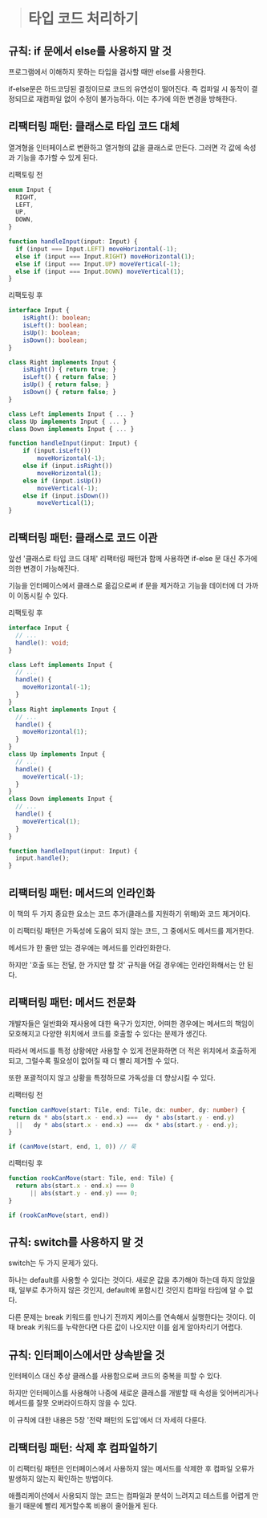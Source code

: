 > # 타입 코드 처리하기

## 규칙: if 문에서 else를 사용하지 말 것

프로그램에서 이해하지 못하는 타입을 검사할 때만 else를 사용한다.

if-else문은 하드코딩된 결정이므로 코드의 유연성이 떨어진다. 즉 컴파일 시 동작이 결정되므로 재컴파일 없이 수정이 불가능하다. 이는 추가에 의한 변경을 방해한다.

## 리팩터링 패턴: 클래스로 타입 코드 대체

열겨형을 인터페이스로 변환하고 열거형의 값을 클래스로 만든다. 그러면 각 값에 속성과 기능을 추가할 수 있게 된다.

리팩토링 전

```ts
enum Input {
  RIGHT,
  LEFT,
  UP,
  DOWN,
}

function handleInput(input: Input) {
  if (input === Input.LEFT) moveHorizontal(-1);
  else if (input === Input.RIGHT) moveHorizontal(1);
  else if (input === Input.UP) moveVertical(-1);
  else if (input === Input.DOWN) moveVertical(1);
}
```

리팩토링 후

```ts
interface Input {
    isRight(): boolean;
    isLeft(): boolean;
    isUp(): boolean;
    isDown(): boolean;
}

class Right implements Input {
    isRight() { return true; }
    isLeft() { return false; }
    isUp() { return false; }
    isDown() { return false; }
}

class Left implements Input { ... }
class Up implements Input { ... }
class Down implements Input { ... }

function handleInput(input: Input) {
    if (input.isLeft())
        moveHorizontal(-1);
    else if (input.isRight())
        moveHorizontal(1);
    else if (input.isUp())
        moveVertical(-1);
    else if (input.isDown())
        moveVertical(1);
}
```

## 리팩터링 패턴: 클래스로 코드 이관

앞선 '클래스로 타입 코드 대체' 리팩터링 패턴과 함께 사용하면 if-else 문 대신 추가에 의한 변경이 가능해진다.

기능을 인터페이스에서 클래스로 옮김으로써 if 문을 제거하고 기능을 데이터에 더 가까이 이동시킬 수 있다.

리팩토링 후

```ts
interface Input {
  // ...
  handle(): void;
}

class Left implements Input {
  // ...
  handle() {
    moveHorizontal(-1);
  }
}
class Right implements Input {
  // ...
  handle() {
    moveHorizontal(1);
  }
}
class Up implements Input {
  // ...
  handle() {
    moveVertical(-1);
  }
}
class Down implements Input {
  // ...
  handle() {
    moveVertical(1);
  }
}

function handleInput(input: Input) {
  input.handle();
}
```

## 리팩터링 패턴: 메서드의 인라인화

이 책의 두 가지 중요한 요소는 코드 추가(클래스를 지원하기 위해)와 코드 제거이다.

이 리팩터링 패턴은 가독성에 도움이 되지 않는 코드, 그 중에서도 메서드를 제거한다.

메서드가 한 줄만 있는 경우에는 메서드를 인라인화한다.

하지만 '호출 또는 전달, 한 가지만 할 것' 규칙을 어길 경우에는 인라인화해서는 안 된다.

## 리팩터링 패턴: 메서드 전문화

개발자들은 일반화와 재사용에 대한 욕구가 있지만, 어떠한 경우에는 메서드의 책임이 모호해지고 다양한 위치에서 코드를 호출할 수 있다는 문제가 생긴다.

따라서 메서드를 특정 상황에만 사용할 수 있게 전문화하면 더 적은 위치에서 호출하게 되고, 그럴수록 필요성이 없어질 때 더 빨리 제거할 수 있다.

또한 포괄적이지 않고 상황을 특정하므로 가독성을 더 향상시킬 수 있다.

리팩터링 전

```ts
function canMove(start: Tile, end: Tile, dx: number, dy: number) {
return dx * abs(start.x - end.x) ===  dy * abs(start.y - end.y)
  ||   dy * abs(start.x - end.x) ===  dx * abs(start.y - end.y);
}

if (canMove(start, end, 1, 0)) // 룩
```

리팩터링 후

```ts
function rookCanMove(start: Tile, end: Tile) {
  return abs(start.x - end.x) === 0
      || abs(start.y - end.y) === 0;
}

if (rookCanMove(start, end))
```

## 규칙: switch를 사용하지 말 것

switch는 두 가지 문제가 있다.

하나는 default를 사용할 수 있다는 것이다. 새로운 값을 추가해야 하는데 하지 않았을 때, 일부로 추가하지 않은 것인지, default에 포함시킨 것인지 컴파일 타임에 알 수 없다.

다른 문제는 break 키워드를 만나기 전까지 케이스를 연속해서 실행한다는 것이다. 이때 break 키워드를 누락한다면 다른 값이 나오지만 이를 쉽게 알아차리기 어렵다.

## 규칙: 인터페이스에서만 상속받을 것

인터페이스 대신 추상 클래스를 사용함으로써 코드의 중복을 피할 수 있다.

하지만 인터페이스를 사용해야 나중에 새로운 클래스를 개발할 때 속성을 잊어버리거나 메서드를 잘못 오버라이드하지 않을 수 있다.

이 규칙에 대한 내용은 5장 '전략 패턴의 도입'에서 더 자세히 다룬다.

## 리팩터링 패턴: 삭제 후 컴파일하기

이 리팩터링 패턴은 인터페이스에서 사용하지 않는 메서드를 삭제한 후 컴파일 오류가 발생하지 않는지 확인하는 방법이다.

애플리케이션에서 사용되지 않는 코드는 컴파일과 분석이 느려지고 테스트를 어렵게 만들기 때문에 빨리 제거할수록 비용이 줄어들게 된다.
